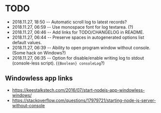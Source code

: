 # TODO

- 2018.11.27, 18:50 -- Automatic scroll log to latest records?
- 2018.11.27, 06:59 -- Use monospace font for log textarea. (?)
- 2018.11.27, 06:46 -- Add links for TODO/CHANGELOG in README.
- 2018.11.27, 06:44 -- Preserve spaces in autogenerated options list default values.
- 2018.11.27, 06:39 -- Ability to open program window without console. (Some hack on Windows?)
- 2018.11.27, 06:35  -- Option for disable/enable writing log to stdout (console-less script). (`{Boolean} consoleLog`?)

## Windowless app links

- https://keestalkstech.com/2016/07/start-nodejs-app-windowless-windows/
- https://stackoverflow.com/questions/17979721/starting-node-js-server-without-console